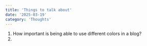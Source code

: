 ```yaml
---
title: 'Things to talk about'
date: '2025-03-19'
category: 'Thoughts'
---
```


1. How important is being able to use different colors in a blog?
2. 
